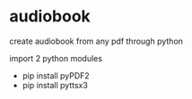 # audiobook

create audiobook from any pdf through python 


import 2 python modules
<ul>
<li>pip install pyPDF2</li>
<li>pip install pyttsx3</li>
</ul>
